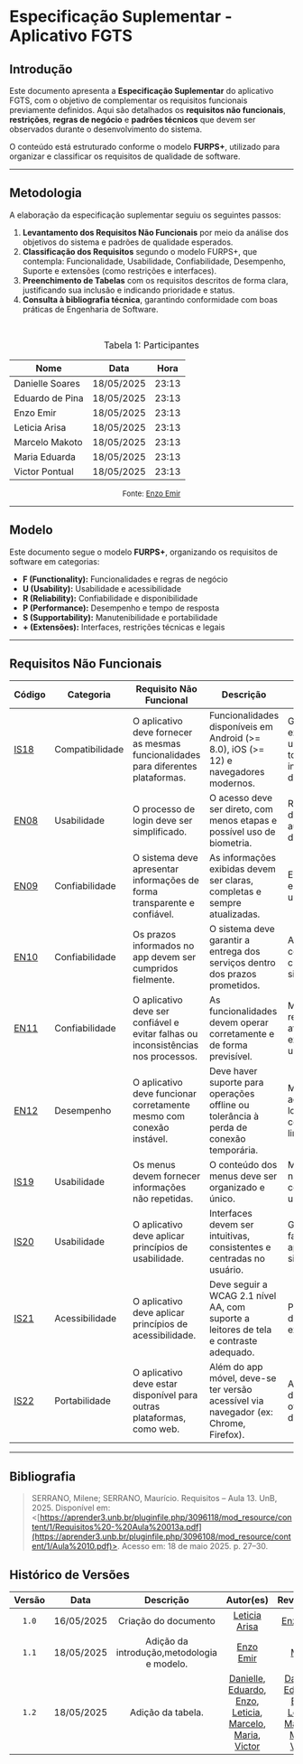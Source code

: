# Especificação Suplementar - Aplicativo FGTS

## Introdução

Este documento apresenta a **Especificação Suplementar** do aplicativo FGTS, com o objetivo de complementar os requisitos funcionais previamente definidos. Aqui são detalhados os **requisitos não funcionais**, **restrições**, **regras de negócio** e **padrões técnicos** que devem ser observados durante o desenvolvimento do sistema. 

O conteúdo está estruturado conforme o modelo **FURPS+**, utilizado para organizar e classificar os requisitos de qualidade de software.

---

## Metodologia

A elaboração da especificação suplementar seguiu os seguintes passos:

1. **Levantamento dos Requisitos Não Funcionais** por meio da análise dos objetivos do sistema e padrões de qualidade esperados.
2. **Classificação dos Requisitos** segundo o modelo FURPS+, que contempla: Funcionalidade, Usabilidade, Confiabilidade, Desempenho, Suporte e extensões (como restrições e interfaces).
3. **Preenchimento de Tabelas** com os requisitos descritos de forma clara, justificando sua inclusão e indicando prioridade e status.
4. **Consulta à bibliografia técnica**, garantindo conformidade com boas práticas de Engenharia de Software.

<br>

<font size="3"><p style="text-align: center">Tabela 1: Participantes</p></font>

<div align="center">

<table>
  <thead>
    <tr>
      <th>Nome</th>
      <th>Data</th>
      <th>Hora</th>
    </tr>
  </thead>
  <tbody>
    <tr>
      <td> Danielle Soares </td>
      <td> 18/05/2025 </td>
      <td> 23:13 </td>
    </tr>
    <tr>
      <td> Eduardo de Pina </td>
      <td> 18/05/2025 </td>
      <td> 23:13 </td>
    </tr>
    <tr>
      <td> Enzo Emir </td>
      <td> 18/05/2025 </td>
      <td> 23:13 </td>
    </tr>
    <tr>
      <td> Leticia Arisa </td>
      <td> 18/05/2025 </td>
      <td> 23:13 </td>
    </tr>
    <tr>
      <td> Marcelo Makoto </td>
      <td> 18/05/2025 </td>
      <td> 23:13 </td>
    </tr>
    <tr>
      <td> Maria Eduarda </td>
      <td> 18/05/2025 </td>
      <td> 23:13 </td>
    </tr>
    <tr>
      <td> Victor Pontual </td>
      <td> 18/05/2025 </td>
      <td> 23:13 </td>
    </tr>
  </tbody>
</table>

</div>

<font size="2"><p style="text-align: center">Fonte: [Enzo Emir](https://github.com/EnzoEmir)</p></font>

---

## Modelo

Este documento segue o modelo **FURPS+**, organizando os requisitos de software em categorias:

- **F (Functionality):** Funcionalidades e regras de negócio
- **U (Usability):** Usabilidade e acessibilidade
- **R (Reliability):** Confiabilidade e disponibilidade
- **P (Performance):** Desempenho e tempo de resposta
- **S (Supportability):** Manutenibilidade e portabilidade
- **+ (Extensões):** Interfaces, restrições técnicas e legais

---
## Requisitos Não Funcionais

| Código  | Categoria        | Requisito Não Funcional                                                                 | Descrição                                                                                 | Justificativa                                                                              | Prioridade | Status       |
|---------|------------------|-----------------------------------------------------------------------------------------|-------------------------------------------------------------------------------------------|--------------------------------------------------------------------------------------------|------------|--------------|
| [IS18](https://requisitos-de-software.github.io/2025.1-FGTS/Elicitacao/Tecnicas-de-Elicitacao/Introspeccao/#IS_RF)   | Compatibilidade  | O aplicativo deve fornecer as mesmas funcionalidades para diferentes plataformas.      | Funcionalidades disponíveis em Android (>= 8.0), iOS (>= 12) e navegadores modernos.      | Garantir a experiência uniforme para todos os usuários, independentemente da plataforma.  | Alta       | Não          |
| [EN08](https://requisitos-de-software.github.io/2025.1-FGTS/Elicitacao/Tecnicas-de-Elicitacao/Entrevista/#EN_RF)   | Usabilidade      | O processo de login deve ser simplificado.                                              | O acesso deve ser direto, com menos etapas e possível uso de biometria.                  | Reduzir barreiras de acesso ao app e aumentar a adesão dos usuários.                      | Alta       | Não          |
| [EN09](https://requisitos-de-software.github.io/2025.1-FGTS/Elicitacao/Tecnicas-de-Elicitacao/Entrevista/#EN_RF)   | Confiabilidade   | O sistema deve apresentar informações de forma transparente e confiável.                | As informações exibidas devem ser claras, completas e sempre atualizadas.                 | Evita desconfiança e erros por parte do usuário.                                           | Alta       | Não          |
| [EN10](https://requisitos-de-software.github.io/2025.1-FGTS/Elicitacao/Tecnicas-de-Elicitacao/Entrevista/#EN_RF)   | Confiabilidade   | Os prazos informados no app devem ser cumpridos fielmente.                              | O sistema deve garantir a entrega dos serviços dentro dos prazos prometidos.             | Atrasos comprometem a credibilidade do sistema.                                            | Alta       | Não          |
| [EN11](https://requisitos-de-software.github.io/2025.1-FGTS/Elicitacao/Tecnicas-de-Elicitacao/Entrevista/#EN_RF)   | Confiabilidade   | O aplicativo deve ser confiável e evitar falhas ou inconsistências nos processos.       | As funcionalidades devem operar corretamente e de forma previsível.                      | Minimizar erros e retrabalhos que afetam a experiência do usuário.                        | Alta       | Parcialmente |
| [EN12](https://requisitos-de-software.github.io/2025.1-FGTS/Elicitacao/Tecnicas-de-Elicitacao/Entrevista/#EN_RF)   | Desempenho       | O aplicativo deve funcionar corretamente mesmo com conexão instável.                    | Deve haver suporte para operações offline ou tolerância à perda de conexão temporária.   | Muitos usuários acessam o app em locais com conectividade limitada.                       | Média      | Não          |
| [IS19](https://requisitos-de-software.github.io/2025.1-FGTS/Elicitacao/Tecnicas-de-Elicitacao/Introspeccao/#IS_RF)   | Usabilidade      | Os menus devem fornecer informações não repetidas.                                      | O conteúdo dos menus deve ser organizado e único.                                         | Melhora a navegação e evita confusão do usuário.                                           | Média      | Não          |
| [IS20](https://requisitos-de-software.github.io/2025.1-FGTS/Elicitacao/Tecnicas-de-Elicitacao/Introspeccao/#IS_RF)   | Usabilidade      | O aplicativo deve aplicar princípios de usabilidade.                                    | Interfaces devem ser intuitivas, consistentes e centradas no usuário.                    | Garante maior facilidade de uso e aprendizado do sistema.                                 | Alta       | Não          |
| [IS21](https://requisitos-de-software.github.io/2025.1-FGTS/Elicitacao/Tecnicas-de-Elicitacao/Introspeccao/#IS_RF)   | Acessibilidade   | O aplicativo deve aplicar princípios de acessibilidade.                                 | Deve seguir a WCAG 2.1 nível AA, com suporte a leitores de tela e contraste adequado.    | Promove inclusão digital e atende exigências legais.                                       | Alta       | Não          |
| [IS22](https://requisitos-de-software.github.io/2025.1-FGTS/Elicitacao/Tecnicas-de-Elicitacao/Introspeccao/#IS_RF)   | Portabilidade    | O aplicativo deve estar disponível para outras plataformas, como web.                  | Além do app móvel, deve-se ter versão acessível via navegador (ex: Chrome, Firefox).     | Aumenta o alcance do sistema e oferece alternativas de acesso.                            | Média      | Não          |

---

## Bibliografia

> SERRANO, Milene; SERRANO, Maurício. Requisitos – Aula 13. UnB, 2025. Disponível em: <[https://aprender3.unb.br/pluginfile.php/3096118/mod_resource/content/1/Requisitos%20-%20Aula%20013a.pdf](https://aprender3.unb.br/pluginfile.php/3096108/mod_resource/content/1/Aula%2010.pdf)>. Acesso em: 18 de maio 2025. p. 27–30.



## Histórico de Versões

| Versão | Data | Descrição | Autor(es) | Revisor(es) |
| :-: | :-: | :-: | :-: | :-: |
| `1.0` | 16/05/2025 | Criação do documento | [Leticia Arisa](https://github.com/Leticia-Arisa-K-Higa) | [Enzo Emir](https://github.com/EnzoEmir)|
| `1.1` | 18/05/2025 | Adição da introdução,metodologia e modelo. |[Enzo Emir](https://github.com/EnzoEmir) |[Maria](https://github.com/dudaa28)|
| `1.2` | 18/05/2025 | Adição da tabela. |[Danielle](https://github.com/danielle-soaress), [Eduardo](https://github.com/eduardodpms), [Enzo](https://github.com/EnzoEmir), [Leticia](https://github.com/Leticia-Arisa-K-Higa), [Marcelo](https://github.com/MM4k), [Maria](https://github.com/dudaa28), [Victor](https://github.com/VictorPontual) |[Danielle](https://github.com/danielle-soaress), [Eduardo](https://github.com/eduardodpms), [Enzo](https://github.com/EnzoEmir), [Leticia](https://github.com/Leticia-Arisa-K-Higa), [Marcelo](https://github.com/MM4k), [Maria](https://github.com/dudaa28), [Victor](https://github.com/VictorPontual)|
